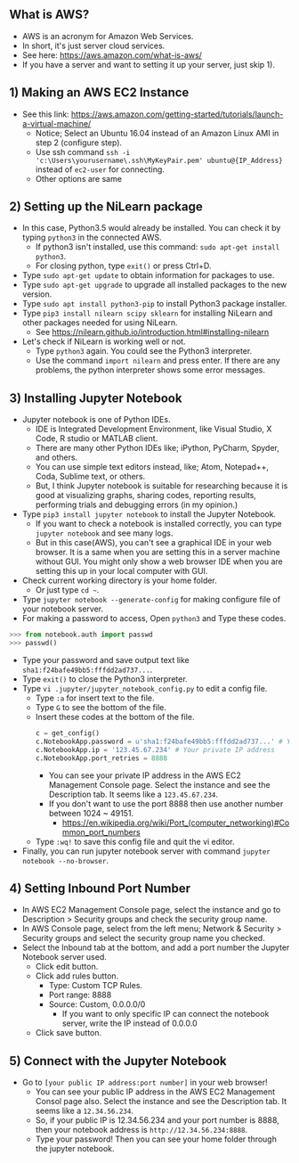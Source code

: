 ## What is AWS?
* AWS is an acronym for Amazon Web Services.
* In short, it's just server cloud services.
* See here: https://aws.amazon.com/what-is-aws/
* If you have a server and want to setting it up your server, just skip 1).

## 1) Making an AWS EC2 Instance
* See this link: https://aws.amazon.com/getting-started/tutorials/launch-a-virtual-machine/
  * Notice; Select an Ubuntu 16.04 instead of an Amazon Linux AMI in step 2 (configure step).
  * Use ssh command `ssh -i 'c:\Users\yourusername\.ssh\MyKeyPair.pem' ubuntu@{IP_Address}` instead of `ec2-user` for connecting.
  * Other options are same

## 2) Setting up the NiLearn package
* In this case, Python3.5 would already be installed. You can check it by typing `python3` in the connected AWS.
  * If python3 isn't installed, use this command: `sudo apt-get install python3`.
  * For closing python, type `exit()` or press Ctrl+D.
* Type `sudo apt-get update` to obtain information for packages to use.
* Type `sudo apt-get upgrade` to upgrade all installed packages to the new version.
* Type `sudo apt install python3-pip` to install Python3 package installer.
* Type `pip3 install nilearn scipy sklearn` for installing NiLearn and other packages needed for using NiLearn.
  * See https://nilearn.github.io/introduction.html#installing-nilearn
* Let's check if NiLearn is working well or not.
  * Type `python3` again. You could see the Python3 interpreter.
  * Use the command `import nilearn` and press enter. If there are any problems, the python interpreter shows some error messages.

## 3) Installing Jupyter Notebook
* Jupyter notebook is one of Python IDEs.
   * IDE is Integrated Development Environment, like Visual Studio, X Code, R studio or MATLAB client.
   * There are many other Python IDEs like; iPython, PyCharm, Spyder, and others.
   * You can use simple text editors instead, like; Atom, Notepad++, Coda, Sublime text, or others. 
   * But, I think Jupyter notebook is suitable for researching because it is good at visualizing graphs, sharing codes, reporting results, performing trials and debugging errors (in my opinion.)
* Type `pip3 install jupyter notebook` to install the Jupyter Notebook.
  * If you want to check a notebook is installed correctly, you can type `jupyter notebook` and see many logs.
  * But in this case(AWS), you can't see a graphical IDE in your web browser. It is a same when you are setting this in a server machine without GUI. You might only show a web browser IDE when you are setting this up in your local computer with GUI.
* Check current working directory is your home folder.
  * Or just type `cd ~`.
* Type `jupyter notebook --generate-config` for making configure file of your notebook server. 
* For making a password to access, Open `python3` and Type these codes.
 ```python
 >>> from notebook.auth import passwd
 >>> passwd()
 ```
  * Type your password and save output text like `sha1:f24bafe49bb5:fffdd2ad737...`.
  * Type `exit()` to close the Python3 interpreter.
* Type `vi .jupyter/jupyter_notebook_config.py` to edit a config file.
  * Type `:a` for insert text to the file.
  * Type `G` to see the bottom of the file.
  * Insert these codes at the bottom of the file.
    ```python
    c = get_config()
    c.NotebookApp.password = u'sha1:f24bafe49bb5:fffdd2ad737...' # Your password hash code
    c.NotebookApp.ip = '123.45.67.234' # Your private IP address
    c.NotebookApp.port_retries = 8888
    ```
    * You can see your private IP address in the AWS EC2 Management Console page. Select the instance and see the Description tab. It seems like a `123.45.67.234`.
    * If you don't want to use the port 8888 then use another number between 1024 ~ 49151.
      * https://en.wikipedia.org/wiki/Port_(computer_networking)#Common_port_numbers
  * Type `:wq!` to save this config file and quit the vi editor.
* Finally, you can run jupyter notebook server with command `jupyter notebook --no-browser`.

## 4) Setting Inbound Port Number
* In AWS EC2 Management Console page, select the instance and go to Description > Security groups and check the security group name.
* In AWS Console page, select from the left menu; Network & Security > Security groups and select the security group name you checked.
* Select the Inbound tab at the bottom, and add a port number the Jupyter Notebook server used.
  * Click edit button.
  * Click add rules button.
    * Type: Custom TCP Rules.
    * Port range: 8888
    * Source: Custom, 0.0.0.0/0
      * If you want to only specific IP can connect the notebook server, write the IP instead of 0.0.0.0
  * Click save button.
  
## 5) Connect with the Jupyter Notebook
* Go to `[your public IP address:port number]` in your web browser!
  * You can see your public IP address in the AWS EC2 Management Consol page also. Select the instance and see the Description tab. It seems like a `12.34.56.234`.
  * So, if your public IP is 12.34.56.234 and your port number is 8888, then your notebook address is `http://12.34.56.234:8888`.
  * Type your password! Then you can see your home folder through the jupyter notebook.
